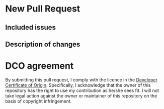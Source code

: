 # New Pull Request

## Included issues

## Description of changes

# DCO agreement

By submitting this pull request, I comply with the licence in the [Developer Certificate of Origin](../docs/DCO.md).
Specifically, I acknowledge that the owner of this repository has the right to use my contribution as he/she sees fit.
I will not take legal action against the owner or maintainer of this repository on the basis of copyright infringement.
